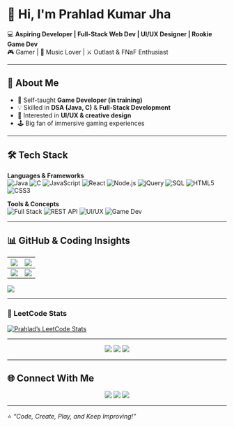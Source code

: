 # 👋 Hi, I'm Prahlad Kumar Jha  

💻 **Aspiring Developer | Full-Stack Web Dev | UI/UX Designer | Rookie Game Dev**  
🎮 Gamer | 🎵 Music Lover | ⚔️ Outlast & FNaF Enthusiast  

---

## 🚀 About Me  
- 🌱 Self-taught **Game Developer (in training)**  
- 💡 Skilled in **DSA (Java, C)** & **Full-Stack Development**  
- 🎨 Interested in **UI/UX & creative design**  
- 🕹️ Big fan of immersive gaming experiences  

---

## 🛠️ Tech Stack  

**Languages & Frameworks**  
![Java](https://img.shields.io/badge/Java-%23ED8B00.svg?style=for-the-badge&logo=openjdk&logoColor=white) 
![C](https://img.shields.io/badge/C-%2300599C.svg?style=for-the-badge&logo=c&logoColor=white) 
![JavaScript](https://img.shields.io/badge/JavaScript-%23323330.svg?style=for-the-badge&logo=javascript&logoColor=%23F7DF1E) 
![React](https://img.shields.io/badge/React-%2320232a.svg?style=for-the-badge&logo=react&logoColor=%2361DAFB) 
![Node.js](https://img.shields.io/badge/Node.js-43853D.svg?style=for-the-badge&logo=node.js&logoColor=white) 
![jQuery](https://img.shields.io/badge/jQuery-%230769AD.svg?style=for-the-badge&logo=jquery&logoColor=white) 
![SQL](https://img.shields.io/badge/SQL-%2300f.svg?style=for-the-badge&logo=sqlite&logoColor=white) 
![HTML5](https://img.shields.io/badge/HTML5-%23E34F26.svg?style=for-the-badge&logo=html5&logoColor=white) 
![CSS3](https://img.shields.io/badge/CSS3-%231572B6.svg?style=for-the-badge&logo=css3&logoColor=white)  

**Tools & Concepts**  
![Full Stack](https://img.shields.io/badge/Full%20Stack-%23000000.svg?style=for-the-badge&logo=dev.to&logoColor=white) 
![REST API](https://img.shields.io/badge/REST%20API-%23007396.svg?style=for-the-badge&logo=fastapi&logoColor=white) 
![UI/UX](https://img.shields.io/badge/UI%2FUX-%23FF4088.svg?style=for-the-badge&logo=figma&logoColor=white) 
![Game Dev](https://img.shields.io/badge/Game%20Dev-%23000000.svg?style=for-the-badge&logo=unity&logoColor=white)  

---

## 📊 GitHub & Coding Insights  

| ![](https://github-readme-stats.vercel.app/api?username=aiger2569&show_icons=true&theme=radical) | ![](https://github-readme-stats.vercel.app/api/top-langs/?username=aiger2569&layout=compact&theme=radical) |
|---|---|
| ![](https://github-profile-summary-cards.vercel.app/api/cards/profile-details?username=aiger2569&theme=radical) | ![](https://github-readme-streak-stats-eight.vercel.app/?user=aiger2569&theme=radical) |

[![](https://github-readme-activity-graph.vercel.app/graph?username=aiger2569&theme=react-dark)](https://github.com/ashutosh00710/github-readme-activity-graph)

---

### 🧩 LeetCode Stats  

[![Prahlad’s LeetCode Stats](https://leetcard.jacoblin.cool/aiger2596?theme=dark&font=Source%20Code%20Pro&ext=contest)](https://leetcode.com/u/aiger2596/)

---

<p align="center">
  <img src="https://komarev.com/ghpvc/?username=aiger2569&color=blue"/>  
  <img src="https://img.shields.io/github/followers/aiger2569?label=Followers&style=social"/>  
  <img src="https://img.shields.io/github/stars/aiger2569?label=Stars&style=social"/>  
</p>

---

## 🌐 Connect With Me  
<p align="center">
  <a href="https://www.linkedin.com/in/prahlad-kumar-jha-b58887285/"><img src="https://img.shields.io/badge/LinkedIn-%230A66C2.svg?&style=for-the-badge&logo=linkedin&logoColor=white"/></a>
  <a href="https://github.com/aiger2569"><img src="https://img.shields.io/badge/GitHub-%23181717.svg?&style=for-the-badge&logo=github&logoColor=white"/></a>
  <a href="https://leetcode.com/u/aiger2596/"><img src="https://img.shields.io/badge/LeetCode-%23FFA116.svg?&style=for-the-badge&logo=leetcode&logoColor=white"/></a>
</p>

---

⭐ *“Code, Create, Play, and Keep Improving!”*
